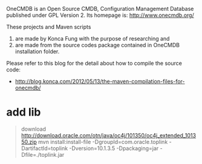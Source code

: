 OneCMDB is an Open Source CMDB, Configuration Management Database published under GPL Version 2.
Its homepage is: http://www.onecmdb.org/


These projects and Maven scripts

  1. are made by Konca Fung with the purpose of researching and
  1. are made from the source codes package contained in OneCMDB installation folder.
    

Please refer to this blog for the detail about how to compile the source code:

  * http://blog.konca.com/2012/05/13/the-maven-compilation-files-for-onecmdb/

# add lib
> download http://download.oracle.com/otn/java/oc4j/101350/oc4j_extended_101350.zip
> mvn install:install-file -DgroupId=com.oracle.toplink -DartifactId=toplink -Dversion=10.1.3.5 -Dpackaging=jar -Dfile=./toplink.jar